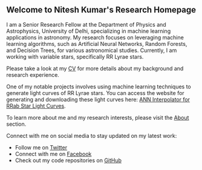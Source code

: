 ## Welcome to Nitesh Kumar's Research Homepage

I am a Senior Research Fellow at the Department of Physics and Astrophysics, University of Delhi, specializing in machine learning applications in astronomy. My research focuses on leveraging machine learning algorithms, such as Artificial Neural Networks, Random Forests, and Decision Trees, for various astronomical studies. Currently, I am working with variable stars, specifically RR Lyrae stars.

Please take a look at my [CV](../Nitesh_CV.pdf) for more details about my background and research experience.

One of my notable projects involves using machine learning techniques to generate light curves of RR Lyrae stars. You can access the website for generating and downloading these light curves here: [ANN Interpolator for RRab Star Light Curves](http://ann-interpolator.web.app/).

To learn more about me and my research interests, please visit the [About](about.md) section.

Connect with me on social media to stay updated on my latest work:

- Follow me on [Twitter](http://www.twitter.com/astro_nitesh)
- Connect with me on [Facebook](http://www.facebook.com/Nits874)
- Check out my code repositories on [GitHub](http://www.github.com/niteshchandra039)
